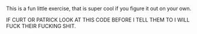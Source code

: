 This is a fun little exercise, that is super cool if you figure it out on your own.

IF CURT OR PATRICK LOOK AT THIS CODE BEFORE I TELL THEM TO I WILL FUCK THEIR FUCKING SHIT.

